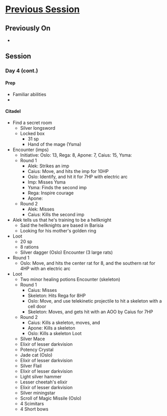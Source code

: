 # [Previous Session](./2020-06-23.md)

## Previously On

- 

## Session

### Day 4 (cont.)

#### Prep

- Familiar abilities
- 

#### Citadel

- Find a secret room
   - Silver longsword
   - Locked box
      - 31 sp
      - Hand of the mage (Ysma)
- Encounter (imps)
  - Initiative: Oslo: 13, Rega: 8, Apone: 7, Caius: 15, Ysma: 
  - Round 1
    - Alek: Strikes an imp
    - Caius: Move, and hits the imp for 10HP
    - Oslo: Identify, and hit it for 7HP with electric arc
    - Imp: Misses Ysma
    - Ysma: Finds the second imp
    - Rega: Inspire courage
    - Apone: 
  - Round 2
    - Alek: Misses
    - Caius: Kills the second imp
- Alek tells us that he's training to be a hellknight
  - Said the hellknights are based in Barisia
  - Looking for his mother's golden ring
- Loot
  - 20 sp
  - 8 rations
  - Silver dagger (Oslo)
Encounter (3 large rats)
- Round 1
  - Oslo: Move, and hits the center rat for 8, and the southern rat for 4HP with an electric arc
- Loot
  - Two minor healing potions
Encounter (skeleton)
  - Round 1
    - Caius: Misses
    - Skeleton: Hits Rega for 8HP
    - Oslo: Move, and use telekinetic projectile to hit a skeleton with a cell door
    - Skeleton: Moves, and gets hit with an AOO by Caius for 7HP
  - Round 2
    - Caius: Kills a skeleton, moves, and 
    - Apone: Kills a skeleton
    - Oslo: Kills a skeleton
Loot
  - Silver Mace
  - Elixir of lesser darkvision
  - Potency Crystal
  - Jade cat (Oslo)
  - Elixir of lesser darkvision
  - Silver Flail
  - Elixir of lesser darkvision
  - Light silver hammer
  - Lesser cheetah's elixir
  - Elixir of lesser darkvision
  - Silver miningstar 
  - Scroll of Magic Missile (Oslo)
  - 4 Scimitars
  - 4 Short bows
